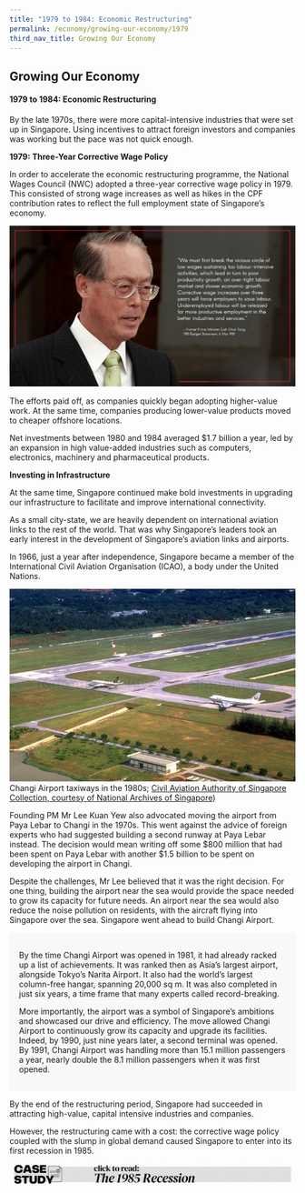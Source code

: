 ```yaml
---
title: "1979 to 1984: Economic Restructuring"
permalink: /economy/growing-our-economy/1979
third_nav_title: Growing Our Economy
---
```

## Growing Our Economy
#### 1979 to 1984: Economic Restructuring

By the late 1970s, there were more capital-intensive industries that were set up in Singapore. Using incentives to attract foreign investors and companies was working but the pace was not quick enough.

**1979: Three-Year Corrective Wage Policy**

In order to accelerate the economic restructuring programme, the National Wages Council (NWC) adopted a three-year corrective wage policy in 1979. This consisted of strong wage increases as well as hikes in the CPF contribution rates to reflect the full employment state of Singapore’s economy.

![Alt text for image on Isomer site](/images/economy/growing-our-economy/Screenshot%202020-10-19.png)

The efforts paid off, as companies quickly began adopting higher-value work. At the same time, companies producing lower-value products moved to cheaper offshore locations.

Net investments between 1980 and 1984 averaged $1.7 billion a year, led by an expansion in high value-added industries such as computers, electronics, machinery and pharmaceutical products.

**Investing in Infrastructure**

At the same time, Singapore continued make bold investments in upgrading our infrastructure to facilitate and improve international connectivity.

As a small city-state, we are heavily dependent on international aviation links to the rest of the world. That was why Singapore’s leaders took an early interest in the development of Singapore’s aviation links and airports.

In 1966, just a year after independence, Singapore became a member of the International Civil Aviation Organisation (ICAO), a body under the United Nations.

![Alt text for image on Isomer site](/images/economy/growing-our-economy/img0095.jpg)
Changi Airport taxiways in the 1980s; [Civil Aviation Authority of Singapore Collection, courtesy of National Archives of Singapore](https://www.nas.gov.sg/archivesonline/photographs/record-details/f37f49a4-1161-11e3-83d5-0050568939ad))

Founding PM Mr Lee Kuan Yew also advocated moving the airport from Paya Lebar to Changi in the 1970s. This went against the advice of foreign experts who had suggested building a second runway at Paya Lebar instead. The decision would mean writing off some $800 million that had been spent on Paya Lebar with another $1.5 billion to be spent on developing the airport in Changi.

Despite the challenges, Mr Lee believed that it was the right decision. For one thing, building the airport near the sea would provide the space needed to grow its capacity for future needs. An airport near the sea would also reduce the noise pollution on residents, with the aircraft flying into Singapore over the sea. Singapore went ahead to build Changi Airport.

<div style="border:0px solid #0505f8;background-color:#f8f8f8;padding:1.2em;">
<p>By the time Changi Airport was opened in 1981, it had already racked up a list of achievements.  It was ranked then as Asia’s largest airport, alongside Tokyo’s Narita Airport. It also had the world’s largest column-free hangar, spanning 20,000 sq m. It was also completed in just six years, a time frame that many experts called record-breaking.</p>

<p>More importantly, the airport was a symbol of Singapore’s ambitions and showcased our drive and efficiency. The move allowed Changi Airport to continuously grow its capacity and upgrade its facilities. Indeed, by 1990, just nine years later, a second terminal was opened. By 1991, Changi Airport was handling more than 15.1 million passengers a year, nearly double the 8.1 million passengers when it was first opened.  </p>
</div>
	
By the end of the restructuring period, Singapore had succeeded in attracting high-value, capital intensive industries and companies.

However, the restructuring came with a cost: the corrective wage policy coupled with the slump in global demand caused Singapore to enter into its first recession in 1985.
	
[![Alt text for image on Isomer site](/images/economy/growing-our-economy/Case%20Study_The%201985%20Recession.gif)](/economy/digging-deeper-case-studies/1985)